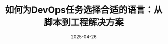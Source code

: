 ---  
title: "如何为DevOps任务选择合适的语言：从脚本到工程解决方案"  
date: 2025-04-26
type: "events"
role: "演讲者"
location: "因诺波利斯"
source_url: "https://tatarstan2025.mergeconf.ru/speakers/development/devops/nemirovsky"
---